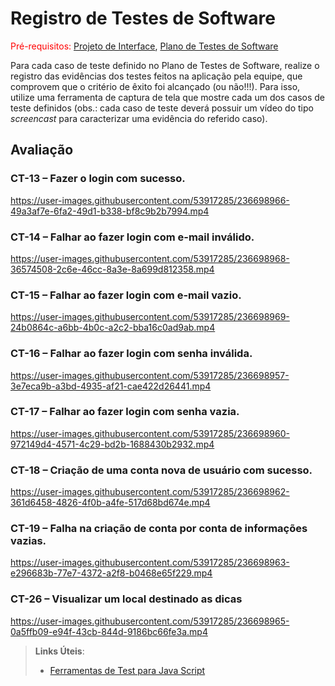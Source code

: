 # Registro de Testes de Software

<span style="color:red">Pré-requisitos: <a href="3-Projeto de Interface.md"> Projeto de Interface</a></span>, <a href="7-Plano de Testes de Software.md"> Plano de Testes de Software</a>

Para cada caso de teste definido no Plano de Testes de Software, realize o registro das evidências dos testes feitos na aplicação pela equipe, que comprovem que o critério de êxito foi alcançado (ou não!!!). Para isso, utilize uma ferramenta de captura de tela que mostre cada um dos casos de teste definidos (obs.: cada caso de teste deverá possuir um vídeo do tipo _screencast_ para caracterizar uma evidência do referido caso).

## Avaliação

### CT-13 – Fazer o login com sucesso.
https://user-images.githubusercontent.com/53917285/236698966-49a3af7e-6fa2-49d1-b338-bf8c9b2b7994.mp4


### CT-14 – Falhar ao fazer login com e-mail inválido.
https://user-images.githubusercontent.com/53917285/236698968-36574508-2c6e-46cc-8a3e-8a699d812358.mp4


### CT-15 – Falhar ao fazer login com e-mail vazio.
https://user-images.githubusercontent.com/53917285/236698969-24b0864c-a6bb-4b0c-a2c2-bba16c0ad9ab.mp4


### CT-16 – Falhar ao fazer login com senha inválida.
https://user-images.githubusercontent.com/53917285/236698957-3e7eca9b-a3bd-4935-af21-cae422d26441.mp4


### CT-17 – Falhar ao fazer login com senha vazia.
https://user-images.githubusercontent.com/53917285/236698960-972149d4-4571-4c29-bd2b-1688430b2932.mp4


### CT-18 – Criação de uma conta nova de usuário com sucesso.
https://user-images.githubusercontent.com/53917285/236698962-361d6458-4826-4f0b-a4fe-517d68bd674e.mp4


### CT-19 – Falha na criação de conta por conta de informações vazias.
https://user-images.githubusercontent.com/53917285/236698963-e296683b-77e7-4372-a2f8-b0468e65f229.mp4


### CT-26 – Visualizar um local destinado as dicas
https://user-images.githubusercontent.com/53917285/236698965-0a5ffb09-e94f-43cb-844d-9186bc66fe3a.mp4



> **Links Úteis**:
> - [Ferramentas de Test para Java Script](https://geekflare.com/javascript-unit-testing/)

